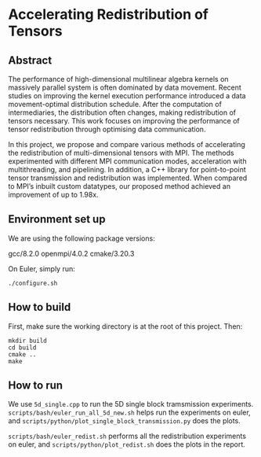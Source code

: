 # Accelerating Redistribution of Tensors

## Abstract

The performance of high-dimensional multilinear algebra kernels on massively parallel system is often dominated by data movement. Recent studies on improving the kernel execution performance introduced a data movement-optimal distribution schedule. After the computation of intermediaries, the distribution often changes, making redistribution of tensors necessary. This work focuses on improving the performance of tensor redistribution through optimising data communication. 

In this project, we propose and compare various methods of accelerating the redistribution of multi-dimensional tensors with MPI. The methods experimented with different MPI communication modes, acceleration with multithreading, and pipelining. In addition, a C++ library for point-to-point tensor transmission and redistribution was implemented. When compared to MPI’s inbuilt custom datatypes, our proposed method achieved an improvement of up to 1.98x.

## Environment set up
We are using the following package versions:

gcc/8.2.0 openmpi/4.0.2 cmake/3.20.3

On Euler, simply run:

```
./configure.sh
```


## How to build

First, make sure the working directory is at the root of this project.
Then:

```
mkdir build
cd build
cmake ..
make
```

## How to run
We use ```5d_single.cpp``` to run the 5D single block tramsmission experiments. 
```scripts/bash/euler_run_all_5d_new.sh``` helps run the experiments on euler, and ```scripts/python/plot_single_block_transmission.py``` does the plots.

```scripts/bash/euler_redist.sh``` performs all the redistribution experiments on euler, and ```scripts/python/plot_redist.sh``` does the plots in the report.
